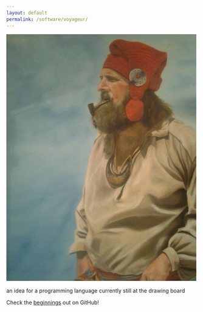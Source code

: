 ```yaml
---
layout: default
permalink: /software/voyageur/
---
```

![voyageur](/assets/software/voyageur.jpg)

an idea for a programming language currently still at the drawing board

Check the [beginnings](https://github.com/karledramberg/voyageur) out on GitHub!
